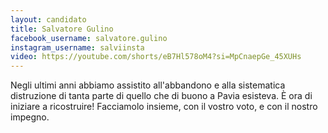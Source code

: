 ```yaml
---
layout: candidato
title: Salvatore Gulino
facebook_username: salvatore.gulino
instagram_username: salviinsta
video: https://youtube.com/shorts/eB7Hl578oM4?si=MpCnaepGe_45XUHs
---
```

Negli ultimi anni abbiamo assistito all'abbandono e alla sistematica distruzione di tanta parte di quello che di buono a Pavia esisteva.
È ora di iniziare a ricostruire!
Facciamolo insieme, con il vostro voto, e con il nostro impegno.
